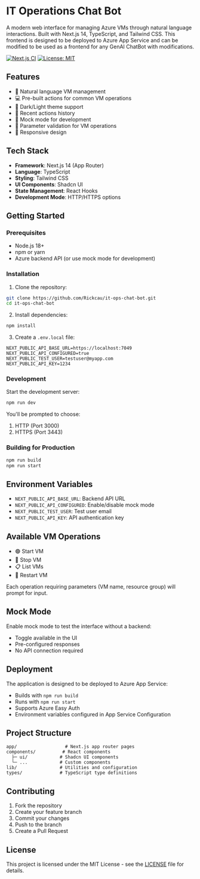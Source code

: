 # IT Operations Chat Bot

A modern web interface for managing Azure VMs through natural language interactions. Built with Next.js 14, TypeScript, and Tailwind CSS.  This frontend is designed to be deployed to Azure App Service and can be modified to be used as a frontend for any GenAI ChatBot with modifications.

[![Next.js CI](https://github.com/Rickcau/it-ops-chat-bot/actions/workflows/nextjs.yml/badge.svg)](https://github.com/Rickcau/it-ops-chat-bot/actions/workflows/nextjs.yml)
[![License: MIT](https://img.shields.io/badge/License-MIT-yellow.svg)](https://opensource.org/licenses/MIT)

## Features

- 🤖 Natural language VM management
- 💻 Pre-built actions for common VM operations
- 🌙 Dark/Light theme support
- 💾 Recent actions history
- 🔄 Mock mode for development
- 🎯 Parameter validation for VM operations
- 🚀 Responsive design

## Tech Stack

- **Framework**: Next.js 14 (App Router)
- **Language**: TypeScript
- **Styling**: Tailwind CSS
- **UI Components**: Shadcn UI
- **State Management**: React Hooks
- **Development Mode**: HTTP/HTTPS options

## Getting Started

### Prerequisites

- Node.js 18+ 
- npm or yarn
- Azure backend API (or use mock mode for development)

### Installation

1. Clone the repository:
```bash
git clone https://github.com/Rickcau/it-ops-chat-bot.git
cd it-ops-chat-bot
```

2. Install dependencies:
```bash
npm install
```

3. Create a `.env.local` file:
```env
NEXT_PUBLIC_API_BASE_URL=https://localhost:7049
NEXT_PUBLIC_API_CONFIGURED=true
NEXT_PUBLIC_TEST_USER=testuser@myapp.com
NEXT_PUBLIC_API_KEY=1234
```

### Development

Start the development server:
```bash
npm run dev
```

You'll be prompted to choose:
1. HTTP (Port 3000)
2. HTTPS (Port 3443)

### Building for Production

```bash
npm run build
npm run start
```

## Environment Variables

- `NEXT_PUBLIC_API_BASE_URL`: Backend API URL
- `NEXT_PUBLIC_API_CONFIGURED`: Enable/disable mock mode
- `NEXT_PUBLIC_TEST_USER`: Test user email
- `NEXT_PUBLIC_API_KEY`: API authentication key

## Available VM Operations

- 🟢 Start VM
- 🔴 Stop VM
- 📋 List VMs
- 🔄 Restart VM

Each operation requiring parameters (VM name, resource group) will prompt for input.

## Mock Mode

Enable mock mode to test the interface without a backend:
- Toggle available in the UI
- Pre-configured responses
- No API connection required

## Deployment

The application is designed to be deployed to Azure App Service:
- Builds with `npm run build`
- Runs with `npm run start`
- Supports Azure Easy Auth
- Environment variables configured in App Service Configuration

## Project Structure

```
app/                  # Next.js app router pages
components/          # React components
  ├─ ui/            # Shadcn UI components
  └─ ...            # Custom components
lib/                # Utilities and configuration
types/              # TypeScript type definitions
```

## Contributing

1. Fork the repository
2. Create your feature branch
3. Commit your changes
4. Push to the branch
5. Create a Pull Request

## License

This project is licensed under the MIT License - see the [LICENSE](LICENSE) file for details. 
